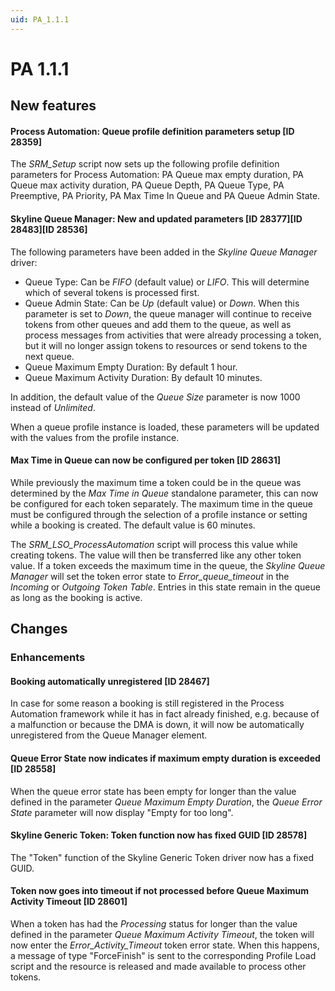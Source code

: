 ```yaml
---
uid: PA_1.1.1
---
```


# PA 1.1.1

## New features

#### Process Automation: Queue profile definition parameters setup \[ID 28359\]

The *SRM_Setup* script now sets up the following profile definition parameters for Process Automation: PA Queue max empty duration, PA Queue max activity duration, PA Queue Depth, PA Queue Type, PA Preemptive, PA Priority, PA Max Time In Queue and PA Queue Admin State.

#### Skyline Queue Manager: New and updated parameters \[ID 28377\]\[ID 28483\]\[ID 28536\]

The following parameters have been added in the *Skyline Queue Manager* driver:

- Queue Type: Can be *FIFO* (default value) or *LIFO*. This will determine which of several tokens is processed first.
- Queue Admin State: Can be *Up* (default value) or *Down*. When this parameter is set to *Down*, the queue manager will continue to receive tokens from other queues and add them to the queue, as well as process messages from activities that were already processing a token, but it will no longer assign tokens to resources or send tokens to the next queue.
- Queue Maximum Empty Duration: By default 1 hour.
- Queue Maximum Activity Duration: By default 10 minutes.

In addition, the default value of the *Queue Size* parameter is now 1000 instead of *Unlimited*.

When a queue profile instance is loaded, these parameters will be updated with the values from the profile instance.

#### Max Time in Queue can now be configured per token \[ID 28631\]

While previously the maximum time a token could be in the queue was determined by the *Max Time in Queue* standalone parameter, this can now be configured for each token separately. The maximum time in the queue must be configured through the selection of a profile instance or setting while a booking is created. The default value is 60 minutes.

The *SRM_LSO_ProcessAutomation* script will process this value while creating tokens. The value will then be transferred like any other token value. If a token exceeds the maximum time in the queue, the *Skyline Queue Manager* will set the token error state to *Error_queue_timeout* in the *Incoming* or *Outgoing Token Table*. Entries in this state remain in the queue as long as the booking is active.

## Changes

### Enhancements

#### Booking automatically unregistered \[ID 28467\]

In case for some reason a booking is still registered in the Process Automation framework while it has in fact already finished, e.g. because of a malfunction or because the DMA is down, it will now be automatically unregistered from the Queue Manager element.

#### Queue Error State now indicates if maximum empty duration is exceeded \[ID 28558\]

When the queue error state has been empty for longer than the value defined in the parameter *Queue Maximum Empty Duration*, the *Queue Error State* parameter will now display "Empty for too long".

#### Skyline Generic Token: Token function now has fixed GUID \[ID 28578\]

The "Token" function of the Skyline Generic Token driver now has a fixed GUID.

#### Token now goes into timeout if not processed before Queue Maximum Activity Timeout \[ID 28601\]

When a token has had the *Processing* status for longer than the value defined in the parameter *Queue Maximum Activity Timeout*, the token will now enter the *Error_Activity_Timeout* token error state. When this happens, a message of type "ForceFinish" is sent to the corresponding Profile Load script and the resource is released and made available to process other tokens.
